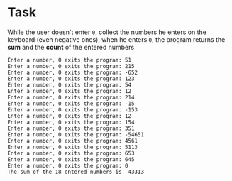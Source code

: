 # Task
While the user doesn't enter `0`, collect the numbers he enters on the keyboard (even negative ones), when he enters `0`, the program returns the **sum** and the **count** of the entered numbers
```
Enter a number, 0 exits the program: 51
Enter a number, 0 exits the program: 215
Enter a number, 0 exits the program: -652
Enter a number, 0 exits the program: 123
Enter a number, 0 exits the program: 54
Enter a number, 0 exits the program: 12
Enter a number, 0 exits the program: 214 
Enter a number, 0 exits the program: -15
Enter a number, 0 exits the program: -153
Enter a number, 0 exits the program: 12
Enter a number, 0 exits the program: 154
Enter a number, 0 exits the program: 351 
Enter a number, 0 exits the program: -54651
Enter a number, 0 exits the program: 4561
Enter a number, 0 exits the program: 5113
Enter a number, 0 exits the program: 653
Enter a number, 0 exits the program: 645
Enter a number, 0 exits the program: 0
The sum of the 18 entered numbers is -43313
```
